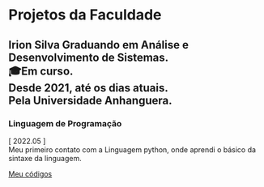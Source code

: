 # Projetos da Faculdade
Irion Silva
Graduando em Análise e Desenvolvimento de Sistemas.  
🎓Em curso.  
Desde 2021, até os dias atuais.  
Pela Universidade Anhanguera.  
---
### Linguagem de Programação
[ 2022.05 ]  
Meu primeiro contato com a Linguagem python, onde aprendi o básico da sintaxe da linguagem.  

[Meu códigos](https://github.com/irion-silva/projetos-da-faculdade/tree/main/linguagem-de-programacao)
  
